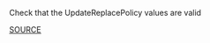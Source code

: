 Check that the UpdateReplacePolicy values are valid

[SOURCE](https://docs.aws.amazon.com/AWSCloudFormation/latest/UserGuide/aws-attribute-updatereplacepolicy.html)